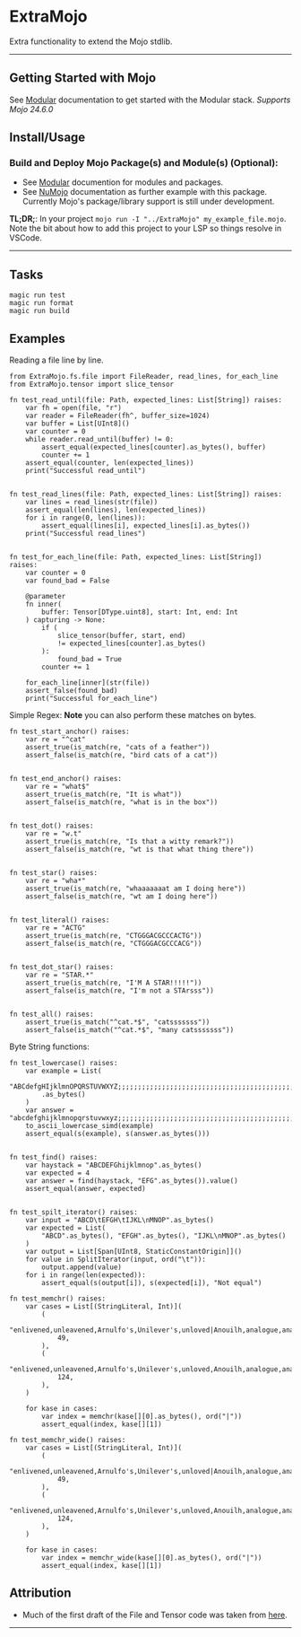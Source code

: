 # ExtraMojo
Extra functionality to extend the Mojo stdlib.

---
## Getting Started with Mojo
See [Modular](https://docs.modular.com/) documentation to get started with the Modular stack.
*Supports Mojo 24.6.0*

## Install/Usage
### Build and Deploy Mojo Package(s) and Module(s) (Optional):
- See [Modular](https://docs.modular.com/mojo/manual/packages/) documention for modules and packages.
- See [NuMojo](https://github.com/Mojo-Numerics-and-Algorithms-group/NuMojo/tree/v0.3?tab=readme-ov-file#how-to-install) documentation as further example with this package. Currently Mojo's package/library support is still under development.


**TL;DR;**:
In your project `mojo run -I "../ExtraMojo" my_example_file.mojo`. Note the bit about how to add this project to your LSP so things resolve in VSCode.

---
## Tasks
```
magic run test
magic run format
magic run build
```

## Examples
Reading a file line by line.
```mojo
from ExtraMojo.fs.file import FileReader, read_lines, for_each_line
from ExtraMojo.tensor import slice_tensor

fn test_read_until(file: Path, expected_lines: List[String]) raises:
    var fh = open(file, "r")
    var reader = FileReader(fh^, buffer_size=1024)
    var buffer = List[UInt8]()
    var counter = 0
    while reader.read_until(buffer) != 0:
        assert_equal(expected_lines[counter].as_bytes(), buffer)
        counter += 1
    assert_equal(counter, len(expected_lines))
    print("Successful read_until")


fn test_read_lines(file: Path, expected_lines: List[String]) raises:
    var lines = read_lines(str(file))
    assert_equal(len(lines), len(expected_lines))
    for i in range(0, len(lines)):
        assert_equal(lines[i], expected_lines[i].as_bytes())
    print("Successful read_lines")


fn test_for_each_line(file: Path, expected_lines: List[String]) raises:
    var counter = 0
    var found_bad = False

    @parameter
    fn inner(
        buffer: Tensor[DType.uint8], start: Int, end: Int
    ) capturing -> None:
        if (
            slice_tensor(buffer, start, end)
            != expected_lines[counter].as_bytes()
        ):
            found_bad = True
        counter += 1

    for_each_line[inner](str(file))
    assert_false(found_bad)
    print("Successful for_each_line")
```

Simple Regex:
**Note** you can also perform these matches on bytes.
```mojo
fn test_start_anchor() raises:
    var re = "^cat"
    assert_true(is_match(re, "cats of a feather"))
    assert_false(is_match(re, "bird cats of a cat"))


fn test_end_anchor() raises:
    var re = "what$"
    assert_true(is_match(re, "It is what"))
    assert_false(is_match(re, "what is in the box"))


fn test_dot() raises:
    var re = "w.t"
    assert_true(is_match(re, "Is that a witty remark?"))
    assert_false(is_match(re, "wt is that what thing there"))


fn test_star() raises:
    var re = "wha*"
    assert_true(is_match(re, "whaaaaaaat am I doing here"))
    assert_false(is_match(re, "wt am I doing here"))


fn test_literal() raises:
    var re = "ACTG"
    assert_true(is_match(re, "CTGGGACGCCCACTG"))
    assert_false(is_match(re, "CTGGGACGCCCACG"))


fn test_dot_star() raises:
    var re = "STAR.*"
    assert_true(is_match(re, "I'M A STAR!!!!!"))
    assert_false(is_match(re, "I'm not a STArsss"))


fn test_all() raises:
    assert_true(is_match("^cat.*$", "catsssssss"))
    assert_false(is_match("^cat.*$", "many catsssssss"))
```

Byte String functions:
```mojo
fn test_lowercase() raises:
    var example = List(
        "ABCdefgHIjklmnOPQRSTUVWXYZ;;;;;;;;;;;;;;;;;;;;;;;;;;;;;;;;;;;;;;;;;;;;;;;;;;;;;;;;;;;;;;;;;;;;;;;;;;;;;;;;;;;;;;;;;;;;;;;;ABCdefgHIjklmnOPQRSTUVWXYZ"
        .as_bytes()
    )
    var answer = "abcdefghijklmnopqrstuvwxyz;;;;;;;;;;;;;;;;;;;;;;;;;;;;;;;;;;;;;;;;;;;;;;;;;;;;;;;;;;;;;;;;;;;;;;;;;;;;;;;;;;;;;;;;;;;;;;;;abcdefghijklmnopqrstuvwxyz"
    to_ascii_lowercase_simd(example)
    assert_equal(s(example), s(answer.as_bytes()))


fn test_find() raises:
    var haystack = "ABCDEFGhijklmnop".as_bytes()
    var expected = 4
    var answer = find(haystack, "EFG".as_bytes()).value()
    assert_equal(answer, expected)


fn test_spilt_iterator() raises:
    var input = "ABCD\tEFGH\tIJKL\nMNOP".as_bytes()
    var expected = List(
        "ABCD".as_bytes(), "EFGH".as_bytes(), "IJKL\nMNOP".as_bytes()
    )
    var output = List[Span[UInt8, StaticConstantOrigin]]()
    for value in SplitIterator(input, ord("\t")):
        output.append(value)
    for i in range(len(expected)):
        assert_equal(s(output[i]), s(expected[i]), "Not equal")

fn test_memchr() raises:
    var cases = List[(StringLiteral, Int)](
        (
            "enlivened,unleavened,Arnulfo's,Unilever's,unloved|Anouilh,analogue,analogy",
            49,
        ),
        (
            "enlivened,unleavened,Arnulfo's,Unilever's,unloved,Anouilh,analogue,analogy,enlivened,unleavened,Arnulfo's,Unilever's,unloved|Anouilh,analogue,analogy",
            124,
        ),
    )

    for kase in cases:
        var index = memchr(kase[][0].as_bytes(), ord("|"))
        assert_equal(index, kase[][1])

fn test_memchr_wide() raises:
    var cases = List[(StringLiteral, Int)](
        (
            "enlivened,unleavened,Arnulfo's,Unilever's,unloved|Anouilh,analogue,analogy",
            49,
        ),
        (
            "enlivened,unleavened,Arnulfo's,Unilever's,unloved,Anouilh,analogue,analogy,enlivened,unleavened,Arnulfo's,Unilever's,unloved|Anouilh,analogue,analogy",
            124,
        ),
    )

    for kase in cases:
        var index = memchr_wide(kase[][0].as_bytes(), ord("|"))
        assert_equal(index, kase[][1])
```

## Attribution
- Much of the first draft of the File and Tensor code was taken from [here](https://github.com/MoSafi2/BlazeSeq).

---
